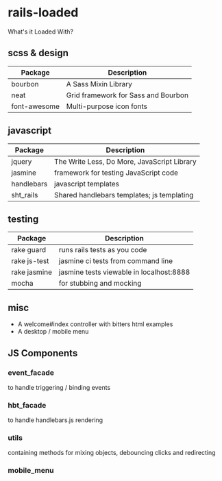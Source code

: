 # rails-loaded

What's it Loaded With?

## scss & design

| Package           | Description                                  |
| ----------------- | -------------------------------------------- |
| bourbon           | A Sass Mixin Library                         |
| neat              | Grid framework for Sass and Bourbon          |
| font-awesome      | Multi-purpose icon fonts                     |

## javascript

| Package           | Description                                  |
| ----------------- | -------------------------------------------- |
| jquery            | The Write Less, Do More, JavaScript Library  |
| jasmine           | framework for testing JavaScript code        |
| handlebars        | javascript templates                         |
| sht_rails         | Shared handlebars templates; js templating   |


## testing

| Package           | Description                                  |
| ----------------- | -------------------------------------------- |
| rake guard        | runs rails tests as you code                 |
| rake js-test      | jasmine ci tests from command line           |
| rake jasmine      | jasmine tests viewable in localhost:8888     |
| mocha             | for stubbing and mocking                     |

## misc

* A welcome#index controller with bitters html examples
* A desktop / mobile menu

## JS Components

### event_facade
to handle triggering / binding events

### hbt_facade
to handle handlebars.js rendering

### utils
containing methods for mixing objects, debouncing clicks and redirecting

### mobile_menu
